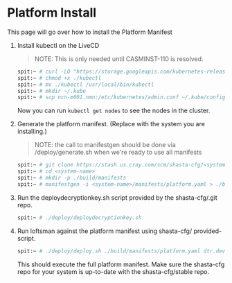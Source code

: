 # Platform Install

This page will go over how to install the Platform Manifest


1. Install kubectl on the LiveCD

    > NOTE:  This is only needed until CASMINST-110 is resolved.

    ```bash
    spit:~ # curl -LO "https://storage.googleapis.com/kubernetes-release/release/v1.18.6/bin/linux/amd64/kubectl"
    spit:~ # chmod +x ./kubectl
    spit:~ # mv ./kubectl /usr/local/bin/kubectl
    spit:~ # mkdir ~/.kube
    spit:~ # scp ncn-m001.nmn:/etc/kubernetes/admin.conf ~/.kube/config
    ```
    Now you can run `kubectl get nodes` to see the nodes in the cluster.

2. Generate the platform manifest. (Replace <system-name> with the system you are installing.)

    > NOTE: the call to manifestgen should be done via <system-name>/deploy/generate.sh when we're ready to use all manifests

    ```bash
    spit:~ # git clone https://stash.us.cray.com/scm/shasta-cfg/<system-name>.git
    spit:~ # cd <system-name>
    spit:~ # mkdir -p ./build/manifests
    spit:~ # manifestgen -i <system-name>/manifests/platform.yaml > ./build/manifests/platform.yaml
    ```

3. Run the deploydecryptionkey.sh script provided by the shasta-cfg/<system-name>.git repo.

    ```bash
    spit:~ # ./deploy/deploydecryptionkey.sh
    ```

4. Run loftsman against the platform manifest using shasta-cfg/<system-name> provided-script.

    ```bash
    spit:~ # ./deploy/deploy.sh ./build/manifests/platform.yaml dtr.dev.cray.com http://packages.local:8081/repository/helmrepo.dev.cray.com/
    ```

   This should execute the full platform manifest. Make sure the shasta-cfg repo for your system is up-to-date with the shasta-cfg/stable repo.
